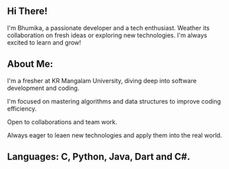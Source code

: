 ## Hi There! 

I'm Bhumika, a passionate developer and a tech enthusiast.
Weather its collaboration on fresh ideas or exploring new technologies.
I'm always excited to learn and grow!

## About Me: 

I'm a fresher at KR Mangalam University, diving deep into software development and coding.

I'm focused on mastering algorithms and data structures to improve coding efficiency.

Open to collaborations and team work.

Always eager to leaen new technologies and apply them into the real world.

## Languages: C, Python, Java, Dart and C#.
